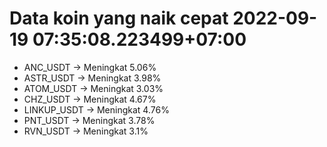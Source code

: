 # Data koin yang naik cepat 2022-09-19 07:35:08.223499+07:00

* ANC_USDT -> Meningkat 5.06%
* ASTR_USDT -> Meningkat 3.98%
* ATOM_USDT -> Meningkat 3.03%
* CHZ_USDT -> Meningkat 4.67%
* LINKUP_USDT -> Meningkat 4.76%
* PNT_USDT -> Meningkat 3.78%
* RVN_USDT -> Meningkat 3.1%
